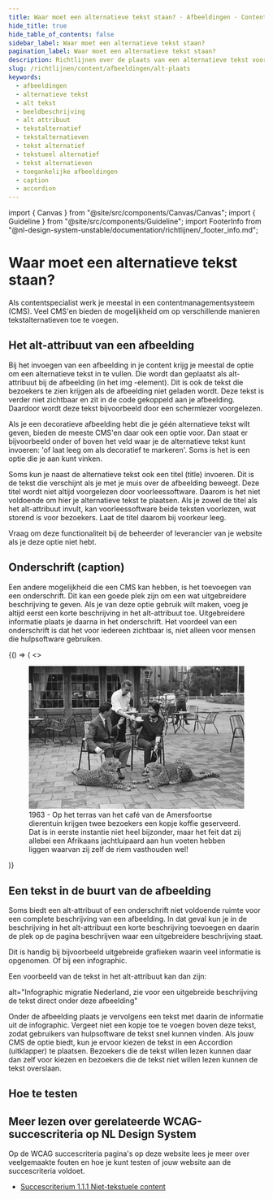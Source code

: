 ```yaml
---
title: Waar moet een alternatieve tekst staan? · Afbeeldingen · Content · Richtlijnen
hide_title: true
hide_table_of_contents: false
sidebar_label: Waar moet een alternatieve tekst staan?
pagination_label: Waar moet een alternatieve tekst staan?
description: Richtlijnen over de plaats van een alternatieve tekst voor afbeeldingen in NL Design System.
slug: /richtlijnen/content/afbeeldingen/alt-plaats
keywords:
  - afbeeldingen
  - alternatieve tekst
  - alt tekst
  - beeldbeschrijving
  - alt attribuut
  - tekstalternatief
  - tekstalternatieven
  - tekst alternatief
  - tekstueel alternatief
  - tekst alternatieven
  - toegankelijke afbeeldingen
  - caption
  - accordion
---
```


<!-- @license CC0-1.0 -->

import { Canvas } from "@site/src/components/Canvas/Canvas";
import { Guideline } from "@site/src/components/Guideline";
import FooterInfo from "@nl-design-system-unstable/documentation/richtlijnen/\_footer_info.md";

# Waar moet een alternatieve tekst staan?

Als contentspecialist werk je meestal in een contentmanagementsysteem (CMS). Veel CMS'en bieden de mogelijkheid om op verschillende manieren tekstalternatieven toe te voegen.

## Het alt-attribuut van een afbeelding

Bij het invoegen van een afbeelding in je content krijg je meestal de optie om een alternatieve tekst in te vullen. Die wordt dan geplaatst als alt-attribuut bij de afbeelding (in het img -element). Dit is ook de tekst die bezoekers te zien krijgen als de afbeelding niet geladen wordt. Deze tekst is verder niet zichtbaar en zit in de code gekoppeld aan je afbeelding. Daardoor wordt deze tekst bijvoorbeeld door een schermlezer voorgelezen.

Als je een decoratieve afbeelding hebt die je géén alternatieve tekst wilt geven, bieden de meeste CMS'en daar ook een optie voor. Dan staat er bijvoorbeeld onder of boven het veld waar je de alternatieve tekst kunt invoeren: 'of laat leeg om als decoratief te markeren'. Soms is het is een optie die je aan kunt vinken.

Soms kun je naast de alternatieve tekst ook een titel (title) invoeren. Dit is de tekst die verschijnt als je met je muis over de afbeelding beweegt. Deze titel wordt niet altijd voorgelezen door voorleessoftware. Daarom is het niet voldoende om hier je alternatieve tekst te plaatsen. Als je zowel de titel als het alt-attribuut invult, kan voorleessoftware beide teksten voorlezen, wat storend is voor bezoekers. Laat de titel daarom bij voorkeur leeg.

Vraag om deze functionaliteit bij de beheerder of leverancier van je website als je deze optie niet hebt.

## Onderschrift (caption)

Een andere mogelijkheid die een CMS kan hebben, is het toevoegen van een onderschrift. Dit kan een goede plek zijn om een wat uitgebreidere beschrijving te geven. Als je van deze optie gebruik wilt maken, voeg je altijd eerst een korte beschrijving in het alt-attribuut toe. Uitgebreidere informatie plaats je daarna in het onderschrift. Het voordeel van een onderschrift is dat het voor iedereen zichtbaar is, niet alleen voor mensen die hulpsoftware gebruiken.

<Guideline appearance="do" title="Een onderschrift gebruiken voor een langere beschrijving">
  <Canvas language="html">
    {() => (
      <>
        <figure>
         <img src="https://raw.githubusercontent.com/nl-design-system/documentatie/assets/richtlijnen_content_afbeeldingen-Amersfoortse-Dierentuin.jpg" alt="Twee mensen op een terras." />
         <figcaption>1963 - Op het terras van het café van de Amersfoortse dierentuin krijgen twee bezoekers een kopje koffie geserveerd. Dat is in eerste instantie niet heel bijzonder, maar het feit dat zij allebei een Afrikaans jachtluipaard aan hun voeten hebben liggen waarvan zij zelf de riem vasthouden wel!</figcaption>
        </figure>
      </>
    )}
  </Canvas>
</Guideline>

## Een tekst in de buurt van de afbeelding

Soms biedt een alt-attribuut of een onderschrift niet voldoende ruimte voor een complete beschrijving van een afbeelding. In dat geval kun je in de beschrijving in het alt-attribuut een korte beschrijving toevoegen en daarin de plek op de pagina beschrijven waar een uitgebreidere beschrijving staat.

Dit is handig bij bijvoorbeeld uitgebreide grafieken waarin veel informatie is opgenomen. Of bij een infographic.

Een voorbeeld van de tekst in het alt-attribuut kan dan zijn:

alt="Infographic migratie Nederland, zie voor een uitgebreide beschrijving de tekst direct onder deze afbeelding"

Onder de afbeelding plaats je vervolgens een tekst met daarin de informatie uit de infographic. Vergeet niet een kopje toe te voegen boven deze tekst, zodat gebruikers van hulpsoftware de tekst snel kunnen vinden. Als jouw CMS de optie biedt, kun je ervoor kiezen de tekst in een Accordion (uitklapper) te plaatsen. Bezoekers die de tekst willen lezen kunnen daar dan zelf voor kiezen en bezoekers die de tekst niet willen lezen kunnen de tekst overslaan.

## Hoe te testen

## Meer lezen over gerelateerde WCAG-succescriteria op NL Design System

Op de WCAG succescriteria pagina's op deze website lees je meer over veelgemaakte fouten en hoe je kunt testen of jouw website aan de succescriteria voldoet.

- [Succescriterium 1.1.1 Niet-tekstuele content](/wcag/1.1.1)

<FooterInfo />
